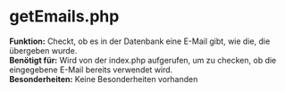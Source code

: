 # getEmails.php
**Funktion:** Checkt, ob es in der Datenbank eine E-Mail gibt, wie die, die übergeben wurde. <br>
**Benötigt für:** Wird von der index.php aufgerufen, um zu checken, ob die eingegebene E-Mail bereits verwendet wird. <br>
**Besonderheiten:** Keine Besonderheiten vorhanden